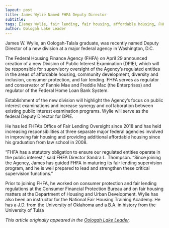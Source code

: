 ```yaml
---
layout: post
title: James Wylie Named FHFA Deputy Director
subtitle:
tags: [James Wylie, fair lending, fair housing, affordable housing, FHFA]
author: Oologah Lake Leader
---
```


James W. Wylie, an Oologah-Talala graduate, was recently named Deputy Director of a new division at a major federal agency in Washington, D.C.  

The Federal Housing Finance Agency (FHFA) on April 29 announced creation of a new Division of Public Interest Examination (DPIE), which will be responsible for 
supervisory oversight of the Agency’s regulated entities in the areas of affordable housing, community development, diversity and inclusion, consumer protection, and
fair lending. FHFA serves as regulator and conservator of Fannie Mae and Freddie Mac (the Enterprises) and regulator of the Federal Home Loan Bank System.  

Establishment of the new division will highlight the Agency’s focus on public interest examinations and increase synergy and col laboration between existing
public interest examination programs. Wylie will serve as the federal Deputy Director for DPIE.

He has led FHFA’s Office of Fair Lending Oversight since 2018 and has held increasing responsibilities at three separate major federal agencies involved in improving fair
housing and providing additional affordable housing since his graduation from law school in 2008.

“FHFA has a statutory obligation to ensure our regulated entities operate in the public interest,” said FHFA Director Sandra L. Thompson. “Since joining the Agency, James
has guided FHFA in maturing its fair lending supervision program, and he is well prepared to lead and strengthen these critical supervision functions.”

Prior to joining FHFA, he worked on consumer protection and fair lending regulations at the Consumer Financial Protection Bureau and on fair housing matters
at the Department of Housing and Urban Development. Wylie has also been an instructor for the National Fair Housing Training Academy. He has a J.D. from the University of Oklahoma and a B.A. in history from the University of Tulsa

_This article originally appeared in the [Oologah Lake Leader](https://https://www.reidnewspapers.com/oologahlakeleader)._  
